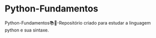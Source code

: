 # Python-Fundamentos
Python-Fundamentos📚🐍-Repositório criado para estudar a linguagem python e sua sintaxe. 
